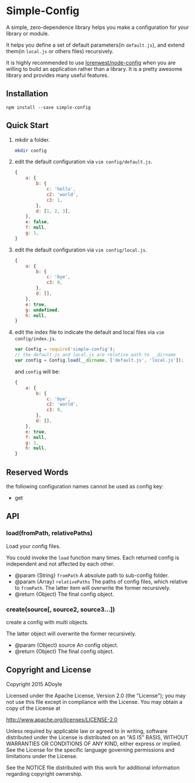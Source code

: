 # Simple-Config

A simple, zero-dependence library helps you make a configuration for your library or module.

It helps you define a set of default parameters(in `default.js`), and extend them(in `local.js` or others files) recursively.

It is highly recommended to use [lorenwest/node-config](https://github.com/lorenwest/node-config) when you are willing to build an application rather than a library. It is a pretty awesome library and provides many useful features.


## Installation

`npm install --save simple-config`

## Quick Start

1. mkdir a folder.

    ```bash
    mkdir config
    ```

2. edit the default configuration via `vim config/default.js`.

    ```js
    {
        a: {
            b: {
                c: 'hello',
                c2: 'world',
                c3: 1,
            },
            d: [1, 2, 3],
        },
        e: false,
        f: null,
        g: 1,
    }
    ```

3. edit the default configuration via `vim config/local.js`.

    ```js
    {
        a: {
            b: {
                c: 'bye',
                c3: 0,
            },
            d: [],
        },
        e: true,
        g: undefined,
        h: null,
    }
    ```

4. edit the index file to indicate the default and local files via `vim config/index.js`.

    ```js
    var Config = require('simple-config');
    // the default.js and local.js are relative path to __dirname
    var config = Config.load(__dirname, ['default.js', 'local.js']);
    ```

    and `config` will be:

    ```js
    {
        a: {
            b: {
                c: 'bye',
                c2: 'world',
                c3: 0,
            },
            d: [],
        },
        e: true,
        f: null,
        g: 1,
        h: null,
    }
    ```

## Reserved Words

the following configuration names cannot be used as config key:

- get


## API

### load(fromPath, relativePaths)

Load your config files.

You could invoke the `load` function many times. Each returned config is independent and not affected by each other.

 * @param  {String} `fromPath`  A absolute path to sub-config folder.
 * @param  {Array<String>} `relativePaths`  The paths of config files, which relative to `fromPath`. The latter item will overwrite the former recursively.
 * @return {Object}  The final config object.

### create(source[, source2, source3...])

create a config with multi objects.

The latter object will overwrite the former recursively.

 * @param  {Object} source  An config object.
 * @return {Object}  The final config object.


## Copyright and License

Copyright 2015 ADoyle

Licensed under the Apache License, Version 2.0 (the "License"); you may not use this file except in compliance with the License.
You may obtain a copy of the License at

   http://www.apache.org/licenses/LICENSE-2.0

Unless required by applicable law or agreed to in writing, software distributed under the License is distributed on an "AS IS" BASIS, WITHOUT WARRANTIES OR CONDITIONS OF ANY KIND, either express or implied.
See the License for the specific language governing permissions and limitations under the License.

See the NOTICE file distributed with this work for additional information regarding copyright ownership.
